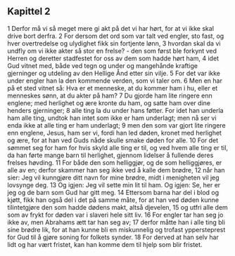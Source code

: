 ## Kapittel 2

1 Derfor må vi så meget mere gi akt på det vi har hørt, for at vi ikke skal drive bort derfra.
2 For dersom det ord som var talt ved engler, sto fast, og hver overtredelse og ulydighet fikk sin fortjente lønn,
3 hvordan skal da vi undfly om vi ikke akter så stor en frelse? - den som først ble forkynt ved Herren og deretter stadfestet for oss av dem som hadde hørt ham,
4 idet Gud vitnet med, både ved tegn og under og mangehånde kraftige gjerninger og utdeling av den Hellige Ånd etter sin vilje.
5 For det var ikke under engler han la den kommende verden, som vi taler om.
6 Men en har på et sted vitnet så: Hva er et menneske, at du kommer ham i hu, eller et menneskes sønn, at du akter på ham?
7 Du gjorde ham lite ringere enn englene; med herlighet og ære kronte du ham, og satte ham over dine henders gjerninger;
8 alle ting la du under hans føtter. For idet han underla ham alle ting, undtok han intet som ikke er ham underlagt; men nå ser vi enda ikke at alle ting er ham underlagt;
9 men den som var gjort lite ringere enn englene, Jesus, ham ser vi, fordi han led døden, kronet med herlighet og ære, for at han ved Guds nåde skulle smake døden for alle.
10 For det sømmet seg for ham for hvis skyld alle ting er til, og ved hvem alle ting er til, da han førte mange barn til herlighet, gjennom lidelser å fullende deres frelses høvding.
11 For både den som helliggjør, og de som helliggjøres, er alle av en; derfor skammer han seg ikke ved å kalle dem brødre,
12 når han sier: Jeg vil kunngjøre ditt navn for mine brødre, midt i menigheten vil jeg lovsynge deg.
13 Og igjen: Jeg vil sette min lit til ham. Og igjen: Se, her er jeg og de barn som Gud har gitt meg.
14 Ettersom barna har del i blod og kjøtt, fikk han også del i det på samme måte, for at han ved døden kunne tilintetgjøre den som hadde dødens makt, altså djevelen,
15 og utfri alle dem som av frykt for døden var i slaveri hele sitt liv.
16 For engler tar han seg jo ikke av, men Abrahams ætt tar han seg av;
17 derfor måtte han i alle ting bli sine brødre lik, for at han kunne bli en miskunnelig og trofast yppersteprest for Gud til å gjøre soning for folkets synder.
18 For derved at han selv har lidt og har vært fristet, kan han komme dem til hjelp som blir fristet.
